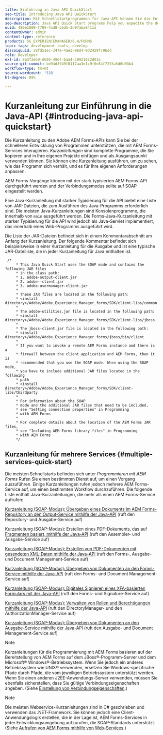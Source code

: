 ```yaml
---
title: Einführung in Java API QuickStart
seo-title: Introducing Java API QuickStart
description: Mit Schnellstartprogrammen für Java-API können Sie die Entwicklung von Programmen beschleunigen, die mit AEM Forms-Diensten interagieren. Sie können die Schnellstartprogramme der Java-API in Ihrem Projekt als Ausgangspunkt verwenden und anpassen.
seo-description: Java API Quick Start programs help you expedite the development of programs that interact with AEM Forms services. You can use the Java API Quick Start programs in your project as a starting point and customize it.
uuid: 480e1809-f789-4ad8-b5d5-2d97aba8411a
contentOwner: admin
content-type: reference
products: SG_EXPERIENCEMANAGER/6.4/FORMS
topic-tags: development-tools, develop
discoiquuid: 38fd51ec-347e-4ae3-86d4-9d2429f79bdd
role: Developer
exl-id: 8a3f2eb9-d686-49d4-baa4-c0921622d01a
source-git-commit: bd94d3949f0117aa3e1c9f0e84f7293a5d6b03b4
workflow-type: tm+mt
source-wordcount: '538'
ht-degree: 89%

---
```


# Kurzanleitung zur Einführung in die Java-API {#introducing-java-api-quickstart}

Die Kurzanleitung zu den Adobe AEM Forms-APIs kann Sie bei der schnelleren Entwicklung von Programmen unterstützen, die mit AEM Forms-Services interagieren. *Kurzanleitungen* sind komplette Programme, die Sie kopieren und in Ihre eigenen Projekte einfügen und als Ausgangspunkt verwenden können. Sie können eine Kurzanleitung ausführen, um zu sehen, wie das Programm sich verhält, und es für Ihre eigenen Anforderungen anpassen.

AEM Forms-Vorgänge können mit der stark typisierten AEM Forms-API durchgeführt werden und der Verbindungsmodus sollte auf SOAP eingestellt werden.

Eine Java-Kurzanleitung mit starker Typisierung für die API bietet eine Liste von JAR-Dateien, die zum Ausführen des Java-Programms erforderlich sind. Die meisten Java-Kurzanleitungen sind Konsolenprogramme, die innerhalb von `main` ausgeführt werden. Die Forms-Java-Kurzanleitung mit starker Typisierung für die API wird jedoch als Java-Servlet implementiert, das innerhalb eines Web-Programms ausgeführt wird.

Die Liste der JAR-Dateien befindet sich in einem Kommentarabschnitt am Anfang der Kurzanleitung. Der folgende Kommentar befindet sich beispielsweise in einer Kurzanleitung für die Ausgabe und ist eine typische JAR-Dateiliste, die in jeder Kurzanleitung für Java enthalten ist.

```as3
 /* 
     * This Java Quick Start uses the SOAP mode and contains the following JAR files 
     * in the class path: 
     * 1. adobe-output-client.jar 
     * 2. adobe--client.jar 
     * 3. adobe-usermanager-client.jar 
     * 
     * These JAR files are located in the following path: 
     * <install directory>/Adobe/Adobe_Experience_Manager_forms/SDK/client-libs/common 
     * 
     * The adobe-utilities.jar file is located in the following path: 
     * <install directory>/Adobe/Adobe_Experience_Manager_forms/SDK/client-libs/jboss 
     * 
     * The jboss-client.jar file is located in the following path: 
     * <install directory>/Adobe/Adobe_Experience_Manager_forms/jboss/bin/client 
     * 
     * If you want to invoke a remote AEM Forms instance and there is a 
     * firewall between the client application and AEM Forms, then it is  
     * recommended that you use the SOAP mode. When using the SOAP mode,  
     * you have to include additional JAR files located in the following  
     * path 
     * <install directory>/Adobe/Adobe_Experience_Manager_forms/SDK/client-libs/thirdparty 
     * 
     * For information about the SOAP  
     * mode and the additional JAR files that need to be included,  
     * see "Setting connection properties" in Programming  
     * with AEM Forms 
     * 
     * For complete details about the location of the AEM Forms JAR files,  
     * see "Including AEM Forms library files" in Programming  
     * with AEM Forms 
     */
```

## Kurzanleitung für mehrere Services {#multiple-services-quick-start}

Die meisten Schnellstarts befinden sich unter *Programmieren mit AEM Forms* Rufen Sie einen bestimmten Dienst auf, um einen Vorgang auszuführen. Einige Kurzanleitungen rufen jedoch mehrere AEM Forms-Service auf, um einen bestimmten Workflow durchzuführen. Die folgende Liste enthält Java-Kurzanleitungen, die mehr als einen AEM Forms-Service aufrufen:

[Kurzanleitung (SOAP-Modus): Übergeben eines Dokuments im AEM Forms-Repository an den Output-Service mithilfe der Java-API](/help/forms/developing/output-service-java-api-quick.md#quick-start-soap-mode-passing-a-document-located-in-the-repository-to-the-output-service-using-the-java-api) (ruft den Repository- und Ausgabe-Service auf)

[Kurzanleitung (SOAP-Modus): Erstellen eines PDF-Dokuments, das auf Fragmenten basiert, mithilfe der Java-API](/help/forms/developing/output-service-java-api-quick.md#quick-start-soap-mode-creating-a-pdf-document-based-on-fragments-using-the-java-api) (ruft den Assembler- und Ausgabe-Service auf)

[Kurzanleitung (SOAP-Modus): Erstellen von PDF-Dokumenten mit gesendeten XML-Daten mithilfe der Java-API](/help/forms/developing/forms-service-api-quick-starts.md#quick-start-soap-mode-creating-pdf-documents-with-submitted-xml-data-using-the-java-api) (ruft den Forms-, Ausgabe- und Document Management-Service auf)

[Kurzanleitung (SOAP-Modus): Übergeben von Dokumenten an den Forms-Service mithilfe der Java-API](/help/forms/developing/forms-service-api-quick-starts.md#quick-start-soap-mode-passing-documents-to-the-forms-service-using-the-java-api) (ruft den Forms- und Document Management-Service auf)

[Kurzanleitung (SOAP-Modus): Digitales Signieren eines XFA-basierten Formulars mit der Java-API](/help/forms/developing/signature-service-java-api-quick.md#quick-start-soap-mode-digitally-signing-a-xfa-based-form-using-the-java-api) (ruft den Forms- und Signature-Service auf)

[Kurzanleitung (SOAP-Modus): Verwalten von Rollen und Berechtigungen mithilfe der Java-API](/help/forms/developing/user-manager-java-api-quick.md#quick-start-soap-mode-managing-roles-and-permissions-using-the-java-api) (ruft den DirectoryManager- und den AuthorizationManager-Service auf)

[Kurzanleitung (SOAP-Modus): Übergeben von Dokumenten an den Ausgabe-Service mithilfe der Java-API](/help/forms/developing/output-service-java-api-quick.md#quick-start-soap-mode-passing-documents-to-the-output-service-using-the-java-api) (ruft den Ausgabe- und Document Management-Service auf)

>[!NOTE]
>
>Kurzanleitungen für die Programmierung mit AEM Forms basieren auf der Bereitstellung von AEM Forms auf dem JBoss®-Programm-Server und dem Microsoft® Windows®-Betriebssystem. Wenn Sie jedoch ein anderes Betriebssystem wie UNIX® verwenden, ersetzen Sie Windows-spezifische Pfade durch Pfade, die vom jeweiligen Betriebssystem unterstützt werden. Wenn Sie einen anderen J2EE-Anwendungs-Server verwenden, müssen Sie ebenfalls sicherstellen, dass Sie gültige Verbindungseigenschaften angeben. (Siehe [Einstellung von Verbindungseigenschaften](/help/forms/developing/invoking-aem-forms-using-java.md#setting-connection-properties).)

>[!NOTE]
>
>Die meisten Webservice-Kurzanleitungen sind in C# geschrieben und verwenden das .NET-Framework. Sie können jedoch eine Client-Anwendungslogik erstellen, die in der Lage ist, AEM Forms-Services in jeder Entwicklungsumgebung aufzurufen, die SOAP-Standards unterstützt. (Siehe [Aufrufen von AEM Forms mithilfe von Web-Services](/help/forms/developing/invoking-aem-forms-using-web.md#invoking-aem-forms-using-web-services).)
